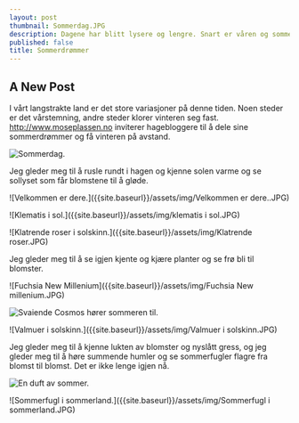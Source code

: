 ```yaml
---
layout: post
thumbnail: Sommerdag.JPG
description: Dagene har blitt lysere og lengre. Snart er våren og sommeren her.
published: false
title: Sommerdrømmer
---
```




## A New Post

I vårt langstrakte land er det store variasjoner på denne tiden. Noen steder er det vårstemning, andre steder klorer vinteren seg fast. http://www.moseplassen.no
inviterer hagebloggere til å dele sine sommerdrømmer og få vinteren på avstand.

![Sommerdag.]({{site.baseurl}}/assets/img/Sommerdag.JPG)

Jeg gleder meg til å rusle rundt i hagen og kjenne solen varme og se sollyset som får blomstene til å gløde. 

![Velkommen er dere.]({{site.baseurl}}/assets/img/Velkommen er dere..JPG)


![Klematis i sol.]({{site.baseurl}}/assets/img/klematis i sol.JPG)

![Klatrende roser i solskinn.]({{site.baseurl}}/assets/img/Klatrende roser.JPG)

Jeg gleder meg til å se igjen kjente og kjære planter og se frø bli til blomster. 

![Fuchsia New Millenium]({{site.baseurl}}/assets/img/Fuchsia New millenium.JPG)

![Svaiende Cosmos hører sommeren til.]({{site.baseurl}}/assets/img/Cosmos.JPG)

![Valmuer i solskinn.]({{site.baseurl}}/assets/img/Valmuer i solskinn.JPG)

Jeg gleder meg til å kjenne lukten av blomster og nyslått gress, og jeg gleder meg til å høre summende humler og se sommerfugler flagre fra blomst til blomst. Det er ikke lenge igjen nå.

![En duft av sommer.]({{site.baseurl}}/assets/img/Roseduft.JPG)

![Sommerfugl i sommerland.]({{site.baseurl}}/assets/img/Sommerfugl i sommerland.JPG)
